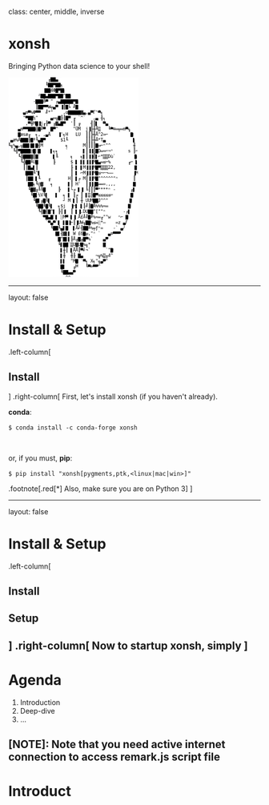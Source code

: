 class: center, middle, inverse

# xonsh

Bringing Python data science to your shell!

![](/ascii_conch_part_transparent_tight.png)

---

layout: false
# Install & Setup

.left-column[
  ## Install
]
.right-column[
  First, let's install xonsh (if you haven't already).

**conda**:

```bashcon
$ conda install -c conda-forge xonsh
```

<br/>

or, if you must, **pip**:

```bashcon
$ pip install "xonsh[pygments,ptk,<linux|mac|win>]"
```


.footnote[.red[*] Also, make sure you are on Python 3]
]

---

layout: false
# Install & Setup

.left-column[
  ## Install
  ## Setup
]
.right-column[
Now to startup xonsh, simply
]
---

# Agenda

1. Introduction
2. Deep-dive
3. ...

[NOTE]: Note that you need active internet connection to access remark.js script file
---

# Introduct
